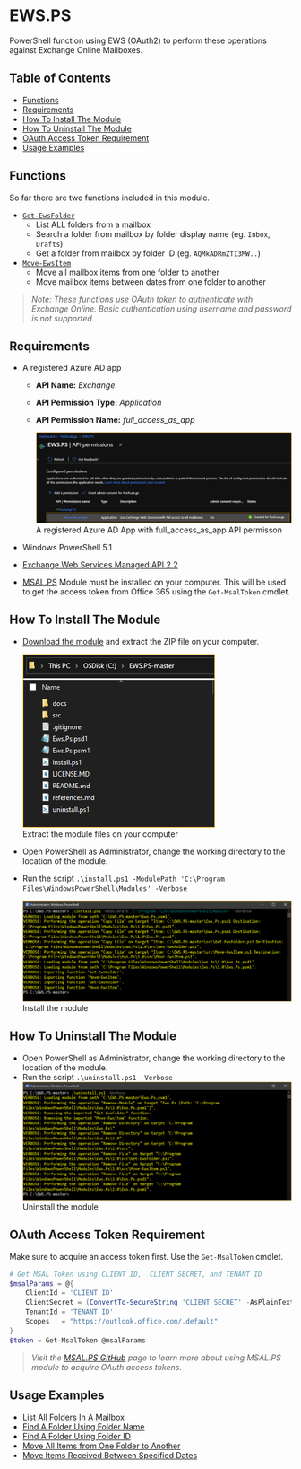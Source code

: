 # EWS.PS
PowerShell function using EWS (OAuth2) to perform these operations against Exchange Online Mailboxes.

## Table of Contents

- [Functions](#functions)
- [Requirements](#requirements)
- [How To Install The Module](#how-to-install-the-module)
- [How To Uninstall The Module](#how-to-uninstall-the-module)
- [OAuth Access Token Requirement](#oauth-access-token-requirement)
- [Usage Examples](#usage-examples)

## Functions

So far there are two functions included in this module.

- [`Get-EwsFolder`](docs/Get-EwsFolder.md)
  * List ALL folders from a mailbox
  * Search a folder from mailbox by folder display name (eg. `Inbox`, `Drafts`)
  * Get a folder from mailbox by folder ID (eg. `AQMkADRmZTI3MW..`)
- [`Move-EwsItem`](docs/Move-EwsItem.md)
  * Move all mailbox items from one folder to another
  * Move mailbox items between dates from one folder to another

> *Note: These functions use OAuth token to authenticate with Exchange Online. Basic authentication using username and password is not supported*

## Requirements

- A registered Azure AD app
  * **API Name:** *Exchange*
  * **API Permission Type:** *Application*
  * **API Permission Name:** *full_access_as_app*

      ![Azure Ad Api Permission](docs/images/AzureAdApp-API-Permissions.png)<br>A registered Azure AD App with full_access_as_app API permisson

- Windows PowerShell 5.1
- [Exchange Web Services Managed API 2.2](https://www.microsoft.com/en-us/download/details.aspx?id=42951)
- [MSAL.PS](https://www.powershellgallery.com/packages/MSAL.PS) Module must be installed on your computer. This will be used to get the access token from Office 365 using the `Get-MsalToken` cmdlet.

## How To Install The Module

- [Download the module](https://github.com/junecastillote/EWS.PS/archive/master.zip) and extract the ZIP file on your computer.

  ![Extract the module](docs/images/extract_module.png)<br>Extract the module files on your computer

- Open PowerShell as Administrator, change the working directory to the location of the module.
- Run the script `.\install.ps1 -ModulePath 'C:\Program Files\WindowsPowerShell\Modules' -Verbose`

  ![Install the module](docs/images/install_module.png)<br>Install the module

## How To Uninstall The Module

- Open PowerShell as Administrator, change the working directory to the location of the module.
- Run the script `.\uninstall.ps1 -Verbose`
![Uninstall the module](docs/images/uninstall_module.png)<br>Uninstall the module

## OAuth Access Token Requirement

Make sure to acquire an access token first. Use the `Get-MsalToken` cmdlet.

```PowerShell
# Get MSAL Token using CLIENT ID,  CLIENT SECRET, and TENANT ID
$msalParams = @{
    ClientId = 'CLIENT ID'
    ClientSecret = (ConvertTo-SecureString 'CLIENT SECRET' -AsPlainText -Force)
    TenantId = 'TENANT ID'
    Scopes   = "https://outlook.office.com/.default"
}
$token = Get-MsalToken @msalParams
```

> *Visit the [MSAL.PS GitHub](https://github.com/AzureAD/MSAL.PS) page to learn more about using MSAL.PS module to acquire OAuth access tokens.*

## Usage Examples

- [List All Folders In A Mailbox](docs/Get-EwsFolder.md#example-1--list-all-folders-in-a-mailbox)
- [Find A Folder Using Folder Name](docs/Get-EwsFolder.md#example-2--find-a-folder-using-folder-name)
- [Find A Folder Using Folder ID](docs/Get-EwsFolder.md#example-3--find-a-folder-using-folder-id)
- [Move All Items from One Folder to Another](docs/Move-EwsItem.md#example-1--move-all-items-from-one-folder-to-another)
- [Move Items Received Between Specified Dates](docs/Move-EwsItem.md#example-2--move-items-received-within-specified-dates)
